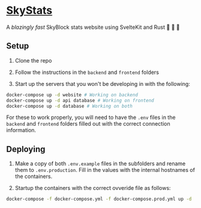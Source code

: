 # [SkyStats](https://skystats.dev)

A *blazingly fast* SkyBlock stats website using SvelteKit and Rust 🚀 🚀 🚀

## Setup
1. Clone the repo

2. Follow the instructions in the `backend` and `frontend` folders

3. Start up the servers that you won't be developing in with the following:

```bash
docker-compose up -d website # Working on backend
docker-compose up -d api database # Working on frontend
docker-compose up -d database # Working on both
```

For these to work properly, you will need to have the `.env` files in the `backend` and `frontend` folders filled out with the correct connection information.


## Deploying

1. Make a copy of both `.env.example` files in the subfolders and rename them to `.env.production`. Fill in the values with the internal hostnames of the containers.

2. Startup the containers with the correct ovveride file as follows:

```bash
docker-compose -f docker-compose.yml -f docker-compose.prod.yml up -d
```